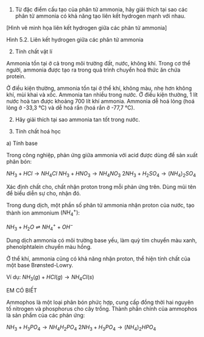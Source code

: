 1. Từ đặc điểm cấu tạo của phân tử ammonia, hãy giải thích tại sao các phân tử ammonia có khả năng tạo liên kết hydrogen mạnh với nhau.

[Hình vẽ minh họa liên kết hydrogen giữa các phân tử ammonia]

Hình 5.2. Liên kết hydrogen giữa các phân tử ammonia

2. Tính chất vật lí

Ammonia tồn tại ở cả trong môi trường đất, nước, không khí. Trong cơ thể người, ammonia được tạo ra trong quá trình chuyển hoá thức ăn chứa protein.

Ở điều kiện thường, ammonia tồn tại ở thể khí, không màu, nhẹ hơn không khí, mùi khai và xốc. Ammonia tan nhiều trong nước. Ở điều kiện thường, 1 lít nước hoà tan được khoảng 700 lít khí ammonia. Ammonia dễ hoá lỏng (hoá lỏng ở -33,3 °C) và dễ hoá rắn (hoá rắn ở -77,7 °C).

2. Hãy giải thích tại sao ammonia tan tốt trong nước.

3. Tính chất hoá học

a) Tính base

Trong công nghiệp, phản ứng giữa ammonia với acid được dùng để sản xuất phân bón:

$NH_3 + HCl \longrightarrow NH_4Cl$
$NH_3 + HNO_3 \longrightarrow NH_4NO_3$
$2NH_3 + H_2SO_4 \longrightarrow (NH_4)_2SO_4$

Xác định chất cho, chất nhận proton trong mỗi phản ứng trên. Dùng mũi tên để biểu diễn sự cho, nhận đó.

Trong dung dịch, một phần số phân tử ammonia nhận proton của nước, tạo thành ion ammonium $(NH_4^+)$:

$NH_3 + H_2O \rightleftharpoons NH_4^+ + OH^-$

Dung dịch ammonia có môi trường base yếu, làm quỳ tím chuyển màu xanh, phenolphtalein chuyển màu hồng.

Ở thể khí, ammonia cũng có khả năng nhận proton, thể hiện tính chất của một base Brønsted-Lowry.

Ví dụ: $NH_3(g) + HCl(g) \longrightarrow NH_4Cl(s)$

EM CÓ BIẾT

Ammophos là một loại phân bón phức hợp, cung cấp đồng thời hai nguyên tố nitrogen và phosphorus cho cây trồng. Thành phần chính của ammophos là sản phẩm của các phản ứng:

$NH_3 + H_3PO_4 \longrightarrow NH_4H_2PO_4$
$2NH_3 + H_3PO_4 \longrightarrow (NH_4)_2HPO_4$